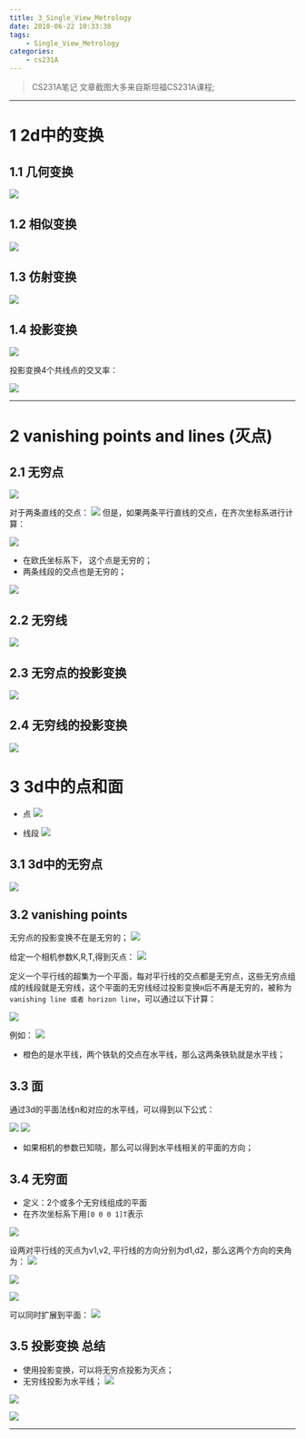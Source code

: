 ```yaml
---
title: 3_Single_View_Metrology
date: 2018-06-22 10:33:38
tags:
	- Single_View_Metrology
categories:
	- cs231A
---
```

> CS231A笔记
> 文章截图大多来自斯坦福CS231A课程;
---

# 1  2d中的变换

## 1.1 几何变换
![](https://upload-images.jianshu.io/upload_images/5361608-4293a9fb6318994b.png?imageMogr2/auto-orient/strip%7CimageView2/2/w/1240)


## 1.2 相似变换
![](https://upload-images.jianshu.io/upload_images/5361608-f0b1c1de2d8270f0.png?imageMogr2/auto-orient/strip%7CimageView2/2/w/1240)

## 1.3 仿射变换

![](https://upload-images.jianshu.io/upload_images/5361608-1e1629e3eaf9aec0.png?imageMogr2/auto-orient/strip%7CimageView2/2/w/1240)

## 1.4 投影变换

![](https://upload-images.jianshu.io/upload_images/5361608-1a1297c41268f109.png?imageMogr2/auto-orient/strip%7CimageView2/2/w/1240)

投影变换4个共线点的交叉率：

![](https://upload-images.jianshu.io/upload_images/5361608-2d65709b5e37222b.png?imageMogr2/auto-orient/strip%7CimageView2/2/w/1240)


---
# 2 vanishing points and lines (灭点)

## 2.1 无穷点

![](https://upload-images.jianshu.io/upload_images/5361608-ed0a8848567585d5.png?imageMogr2/auto-orient/strip%7CimageView2/2/w/1240)

对于两条直线的交点：
![](https://upload-images.jianshu.io/upload_images/5361608-033b9e87e41a0f47.png?imageMogr2/auto-orient/strip%7CimageView2/2/w/1240)
但是，如果两条平行直线的交点，在齐次坐标系进行计算：

![](https://upload-images.jianshu.io/upload_images/5361608-5d1a8ee50373adf7.png?imageMogr2/auto-orient/strip%7CimageView2/2/w/1240)


- 在欧氏坐标系下， 这个点是无穷的；
- 两条线段的交点也是无穷的；

![](https://upload-images.jianshu.io/upload_images/5361608-ffddc1e05ba0b6f2.png?imageMogr2/auto-orient/strip%7CimageView2/2/w/1240)

## 2.2 无穷线

![](https://upload-images.jianshu.io/upload_images/5361608-f0fa9ecc24c3b48e.png?imageMogr2/auto-orient/strip%7CimageView2/2/w/1240)


## 2.3 无穷点的投影变换
![](https://upload-images.jianshu.io/upload_images/5361608-42a7f1de720f48a2.png?imageMogr2/auto-orient/strip%7CimageView2/2/w/1240)

## 2.4 无穷线的投影变换
![](https://upload-images.jianshu.io/upload_images/5361608-b58b22ded0124c7f.png?imageMogr2/auto-orient/strip%7CimageView2/2/w/1240)


# 3 3d中的点和面

- 点
![](https://upload-images.jianshu.io/upload_images/5361608-df33547dc5b37f2b.png?imageMogr2/auto-orient/strip%7CimageView2/2/w/1240)

- 线段
![](https://upload-images.jianshu.io/upload_images/5361608-1a498638def1cfff.png?imageMogr2/auto-orient/strip%7CimageView2/2/w/1240)



## 3.1 3d中的无穷点

![](https://upload-images.jianshu.io/upload_images/5361608-81e985560c732f30.png?imageMogr2/auto-orient/strip%7CimageView2/2/w/1240)

## 3.2 vanishing points
无穷点的投影变换不在是无穷的；
![](https://upload-images.jianshu.io/upload_images/5361608-01071f0955aeb371.png?imageMogr2/auto-orient/strip%7CimageView2/2/w/1240)

给定一个相机参数K,R,T,得到灭点：
![](https://upload-images.jianshu.io/upload_images/5361608-ccbc7da86c7231c6.png?imageMogr2/auto-orient/strip%7CimageView2/2/w/1240)

定义一个平行线的超集为一个平面，每对平行线的交点都是无穷点，这些无穷点组成的线段就是无穷线，这个平面的无穷线经过投影变换`H`后不再是无穷的，被称为`vanishing line 或者 horizon line`，可以通过以下计算：

![](https://upload-images.jianshu.io/upload_images/5361608-0346133f45da09b1.png?imageMogr2/auto-orient/strip%7CimageView2/2/w/1240)

例如：
![](https://upload-images.jianshu.io/upload_images/5361608-19aabed436274ba3.png?imageMogr2/auto-orient/strip%7CimageView2/2/w/1240)
- 橙色的是水平线，两个铁轨的交点在水平线，那么这两条铁轨就是水平线；


## 3.3 面
通过3d的平面法线n和对应的水平线，可以得到以下公式：

![](https://upload-images.jianshu.io/upload_images/5361608-f823386978ec4821.png?imageMogr2/auto-orient/strip%7CimageView2/2/w/1240)
![](https://upload-images.jianshu.io/upload_images/5361608-f85ca24a96846ad5.png?imageMogr2/auto-orient/strip%7CimageView2/2/w/1240)

- 如果相机的参数已知晓，那么可以得到水平线相关的平面的方向；


## 3.4 无穷面
- 定义：2个或多个无穷线组成的平面
- 在齐次坐标系下用`[0 0 0 1]T`表示

![](https://upload-images.jianshu.io/upload_images/5361608-a38031e839a04718.png?imageMogr2/auto-orient/strip%7CimageView2/2/w/1240)

设两对平行线的灭点为v1,v2, 平行线的方向分别为d1,d2，那么这两个方向的夹角为：
![](https://upload-images.jianshu.io/upload_images/5361608-3f0fee0cbccdce69.png?imageMogr2/auto-orient/strip%7CimageView2/2/w/1240)

![](https://upload-images.jianshu.io/upload_images/5361608-344f019d6232aca4.png?imageMogr2/auto-orient/strip%7CimageView2/2/w/1240)

![](https://upload-images.jianshu.io/upload_images/5361608-f0888390d19d82e1.png?imageMogr2/auto-orient/strip%7CimageView2/2/w/1240)

可以同时扩展到平面：
![](https://upload-images.jianshu.io/upload_images/5361608-e388a2ec9b5c1e0b.png?imageMogr2/auto-orient/strip%7CimageView2/2/w/1240)

## 3.5  投影变换 总结
- 使用投影变换，可以将无穷点投影为灭点；
- 无穷线投影为水平线；
![](https://upload-images.jianshu.io/upload_images/5361608-4d2c94fdc767a451.png?imageMogr2/auto-orient/strip%7CimageView2/2/w/1240)

![](https://upload-images.jianshu.io/upload_images/5361608-2af4fad907d2ad90.png?imageMogr2/auto-orient/strip%7CimageView2/2/w/1240)

![](https://upload-images.jianshu.io/upload_images/5361608-e5c3d841693d5796.png?imageMogr2/auto-orient/strip%7CimageView2/2/w/1240)





---

